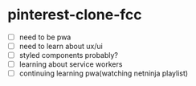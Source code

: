 # pinterest-clone-fcc

- [ ] need to be pwa
- [ ] need to learn about ux/ui
- [ ] styled components probably?
- [ ] learning about service workers
- [ ] continuing learning pwa(watching netninja playlist)
